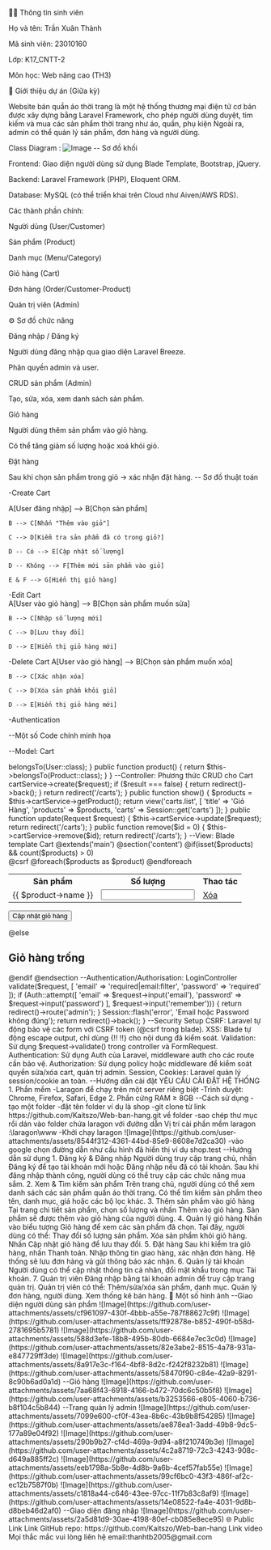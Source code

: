 🧑‍🎓 Thông tin sinh viên

Họ và tên: Trần Xuân Thành

Mã sinh viên: 23010160

Lớp: K17_CNTT-2

Môn học: Web nâng cao (TH3)

🎯 Giới thiệu dự án (Giữa kỳ)

Website bán quần áo thời trang là một hệ thống thương mại điện tử cơ bản được xây dựng bằng Laravel Framework, cho phép người dùng duyệt, tìm kiếm và mua các sản phẩm thời trang như áo, quần, phụ kiện Ngoài ra, admin có thể quản lý sản phẩm, đơn hàng và người dùng.

Class Diagram :
![Image](https://github.com/user-attachments/assets/7df6781f-a897-4576-8917-9744cc50a955)
-- Sơ đồ khối

Frontend: Giao diện người dùng sử dụng Blade Template, Bootstrap, jQuery.

Backend: Laravel Framework (PHP), Eloquent ORM.

Database: MySQL (có thể triển khai trên Cloud như Aiven/AWS RDS).

Các thành phần chính:

Người dùng (User/Customer)

Sản phẩm (Product)

Danh mục (Menu/Category)

Giỏ hàng (Cart)

Đơn hàng (Order/Customer-Product)

Quản trị viên (Admin) 

⚙️ Sơ đồ chức năng

Đăng nhập / Đăng ký

Người dùng đăng nhập qua giao diện Laravel Breeze.

Phân quyền admin và user.

CRUD sản phẩm (Admin)

Tạo, sửa, xóa, xem danh sách sản phẩm.

Giỏ hàng

Người dùng thêm sản phẩm vào giỏ hàng.

Có thể tăng giảm số lượng hoặc xoá khỏi giỏ.

Đặt hàng

Sau khi chọn sản phẩm trong giỏ → xác nhận đặt hàng.
-- Sơ đồ thuật toán

-Create Cart

A[User đăng nhập] --> B[Chọn sản phẩm]

    B --> C[Nhấn "Thêm vào giỏ"]
    
    C --> D[Kiểm tra sản phẩm đã có trong giỏ?]
    
    D -- Có --> E[Cập nhật số lượng]
    
    D -- Không --> F[Thêm mới sản phẩm vào giỏ]
    
    E & F --> G[Hiển thị giỏ hàng]
-Edit Cart    
 A[User vào giỏ hàng] --> B[Chọn sản phẩm muốn sửa]
 
    B --> C[Nhập số lượng mới]
    
    C --> D[Lưu thay đổi]
    
    D --> E[Hiển thị giỏ hàng mới]
    
-Delete Cart
A[User vào giỏ hàng] --> B[Chọn sản phẩm muốn xóa]

    B --> C[Xác nhận xóa]
    
    C --> D[Xóa sản phẩm khỏi giỏ]
    
    D --> E[Hiển thị giỏ hàng mới]
    
-Authentication    

--Một số Code chính minh họa

--Model: Cart

<?php

// app/Models/Cart.php
namespace App\Models;

use Illuminate\Database\Eloquent\Model;

class Cart extends Model
{

    protected $fillable = ['user_id', 'product_id', 'quantity'];
    

    public function user() {
    
        return $this->belongsTo(User::class);
        
    }
    
    public function product() {
    
        return $this->belongsTo(Product::class);
        
    }
}
--Controller: Phương thức CRUD cho Cart
<?php
// app/Http/Controllers/CartController.php

public function index(Request $request)
{
    $result = $this->cartService->create($request);
    if ($result === false) {
        return redirect()->back();
    }
    return redirect('/carts');
}

public function show()
{
    $products = $this->cartService->getProduct();
    return view('carts.list', [
        'title' => 'Giỏ Hàng',
        'products' => $products,
        'carts' => Session::get('carts')
    ]);
}

public function update(Request $request)
{
    $this->cartService->update($request);
    return redirect('/carts');
}

public function remove($id = 0)
{
    $this->cartService->remove($id);
    return redirect('/carts');
}
--View: Blade template Cart
<!-- resources/views/carts/list.blade.php -->
@extends('main')
@section('content')
@if(isset($products) && count($products) > 0)
<form action="/carts" method="POST">
    @csrf
    <table>
        <tr>
            <th>Sản phẩm</th>
            <th>Số lượng</th>
            <th>Thao tác</th>
        </tr>
        @foreach($products as $product)
        <tr>
            <td>{{ $product->name }}</td>
            <td>
                <input type="number" name="num_product[{{ $product->id }}]" value="{{ $carts[$product->id] }}" min="1">
            </td>
            <td>
                <a href="/carts/remove/{{ $product->id }}">Xóa</a>
            </td>
        </tr>
        @endforeach
    </table>
    <button type="submit">Cập nhật giỏ hàng</button>
    </form>
@else
    <div class="text-center"><h2>Giỏ hàng trống</h2></div>
@endif
@endsection
--Authentication/Authorisation: LoginController 
<?php
// app/Http/Controllers/Admin/Users/LoginController.php
public function store(Request $request)
{
    $this->validate($request, [
        'email' => 'required|email:filter',
        'password' => 'required'
    ]);

    if (Auth::attempt([
            'email' => $request->input('email'),
            'password' => $request->input('password')
        ], $request->input('remember'))) {

        return redirect()->route('admin');
    }

    Session::flash('error', 'Email hoặc Password không đúng');
    return redirect()->back();
}
--Security Setup
CSRF: Laravel tự động bảo vệ các form với CSRF token (@csrf trong blade).
XSS: Blade tự động escape output, chỉ dùng {!! !!} cho nội dung đã kiểm soát.
Validation: Sử dụng $request->validate() trong controller và FormRequest.
Authentication: Sử dụng Auth của Laravel, middleware auth cho các route cần bảo vệ.
Authorization: Sử dụng policy hoặc middleware để kiểm soát quyền sửa/xóa cart, quản trị admin.
Session, Cookies: Laravel quản lý session/cookie an toàn.

--Hướng dẫn cài đặt
 YÊU CẦU CÀI ĐẶT HỆ THỐNG
1. Phần mềm
-Laragon để chạy trên một server riêng biệt
-Trình duyệt: Chrome, Firefox, Safari, Edge

2. Phần cứng
	RAM ≥ 8GB
 
--Cách sử dụng
-tạo một folder 
-đặt tên folder ví dụ là shop
-git clone từ link https://github.com/Kaitszo/Web-ban-hang.git về folder
-sao chép thư mục rồi dán vào folder chứa laragon với đường dẫn Vị trí cài phần mềm laragon :\laragon\www
-Khởi chạy laragon
![Image](https://github.com/user-attachments/assets/8544f312-4361-44bd-85e9-8608e7d2ca30)
-vào google chọn đường dẫn như cấu hình đã hiển thị ví dụ shop.test
--Hướng dẫn sử dụng
1. Đăng ký & Đăng nhập
Người dùng truy cập trang chủ, nhấn Đăng ký để tạo tài khoản mới hoặc Đăng nhập nếu đã có tài khoản.
Sau khi đăng nhập thành công, người dùng có thể truy cập các chức năng mua sắm.
2. Xem & Tìm kiếm sản phẩm
Trên trang chủ, người dùng có thể xem danh sách các sản phẩm quần áo thời trang.
Có thể tìm kiếm sản phẩm theo tên, danh mục, giá hoặc các bộ lọc khác.
3. Thêm sản phẩm vào giỏ hàng
Tại trang chi tiết sản phẩm, chọn số lượng và nhấn Thêm vào giỏ hàng.
Sản phẩm sẽ được thêm vào giỏ hàng của người dùng.
4. Quản lý giỏ hàng
Nhấn vào biểu tượng Giỏ hàng để xem các sản phẩm đã chọn.
Tại đây, người dùng có thể:
Thay đổi số lượng sản phẩm.
Xóa sản phẩm khỏi giỏ hàng.
Nhấn Cập nhật giỏ hàng để lưu thay đổi.
5. Đặt hàng
Sau khi kiểm tra giỏ hàng, nhấn Thanh toán.
Nhập thông tin giao hàng, xác nhận đơn hàng.
Hệ thống sẽ lưu đơn hàng và gửi thông báo xác nhận.
6. Quản lý tài khoản
Người dùng có thể cập nhật thông tin cá nhân, đổi mật khẩu trong mục Tài khoản.
7. Quản trị viên
Đăng nhập bằng tài khoản admin để truy cập trang quản trị.
Quản trị viên có thể:
Thêm/sửa/xóa sản phẩm, danh mục.
Quản lý đơn hàng, người dùng.
Xem thống kê bán hàng.
📸 Một số hình ảnh
--Giao diện người dùng sản phẩm
![Image](https://github.com/user-attachments/assets/cf961097-430f-4bbb-a55e-787f88627c9f)
![Image](https://github.com/user-attachments/assets/ff92878e-b852-490f-b58d-2781695b5781)
![Image](https://github.com/user-attachments/assets/588d3efe-18b8-495b-80db-6684e7ec3c0d)
![Image](https://github.com/user-attachments/assets/82e3abe2-8515-4a78-931a-e847729ff3de)
![Image](https://github.com/user-attachments/assets/8a917e3c-f164-4bf8-8d2c-f242f8232b81)
![Image](https://github.com/user-attachments/assets/58470f90-c84e-42a9-8291-8c90b6ad0a1d)
--Giỏ hàng
![Image](https://github.com/user-attachments/assets/7aa68f43-6918-4166-b472-70dc6c50b5f8)
![Image](https://github.com/user-attachments/assets/b3253566-e805-4060-b736-b8f104c5b844)
--Trang quản lý admin
![Image](https://github.com/user-attachments/assets/7099e600-cf0f-43ea-8b6c-43b9b8f54285)
![Image](https://github.com/user-attachments/assets/ae878ea1-3add-49b8-9dc5-177a89e04f92)
![Image](https://github.com/user-attachments/assets/290b9b27-cf4d-469a-9d94-a8f210749b3e)
![Image](https://github.com/user-attachments/assets/4c2a8719-72c3-4243-908c-d649a885ff2c)
![Image](https://github.com/user-attachments/assets/eeb1798a-5b8e-4d8b-9a6b-4cef57fab55e)
![Image](https://github.com/user-attachments/assets/99cf6bc0-43f3-486f-af2c-ec12b7587f0b)
![Image](https://github.com/user-attachments/assets/c1818a44-c646-43ee-97cc-11f7b83c8af9)
![Image](https://github.com/user-attachments/assets/14e08522-fa4e-4031-9d8b-d8beb46d2af0)
--Giao diện đăng nhập 
![Image](https://github.com/user-attachments/assets/2a5d81d9-30ae-4198-80ef-cb085e8ece95)
🌐 Public Link
Link GitHub repo: https://github.com/Kaitszo/Web-ban-hang
Link video 
Mọi thắc mắc vui lòng liên hệ email:thanhtb2005@gmail.com





















